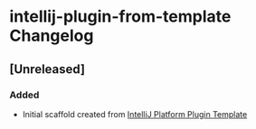 <!-- Keep a Changelog guide -> https://keepachangelog.com -->

# intellij-plugin-from-template Changelog

## [Unreleased]
### Added
- Initial scaffold created from [IntelliJ Platform Plugin Template](https://github.com/JetBrains/intellij-platform-plugin-template)

